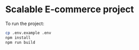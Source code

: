 # Scalable E-commerce project

To run the project:

```bash
cp .env.example .env
npm install
npm run build
```



